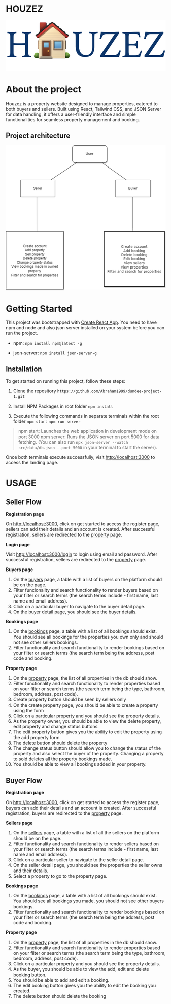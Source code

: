 # HOUZEZ

![](./src/assets/images/houzez.png)


# About the project

Houzez is a property website designed to manage properties, catered to both buyers and sellers. Built using React, Tailwind CSS, and JSON Server for data handling, it offers a user-friendly interface and simple functionalities for seamless property management and booking.

## Project architecture

![](./src/assets/images/architecture.png)

# Getting Started

This project was bootstrapped with [Create React App](https://github.com/facebook/create-react-app). You need to have npm and node and also json server installed on your system before you can run the project.

- npm:
  `npm install npm@latest -g`

- json-server:
  `npm install json-server-g`

## Installation

To get started on running this project, follow these steps:

1. Clone the repository
   `https://github.com/Abraham1999/dundee-project-1.git`
2. Install NPM Packages in root folder
   `npm install`

3. Execute the following commands in separate terminals within the root folder
   `npm start`
   `npm run server`

> npm start: Launches the web application in development mode on port 3000
> npm server: Runs the JSON server on port 5000 for data fetching. (You can also run `npx json-server --watch src/data/db.json --port 5000` in your terminal to start the server).

Once both terminals execute successfully, visit [http://localhost:3000](http://localhost:3000) to access the landing page.

# USAGE

## Seller Flow

**Registration page**

On [http://localhost:3000](http://localhost:3000), click on get started to access the register page, sellers can add their details and an account is created.
After successful registration, sellers are redirected to the [property](http://localhost:3000/property) page.

**Login page**

Visit [http://localhost:3000/login](http://localhost:3000/login) to login using email and password.
After successful registration, sellers are redirected to the [property](http://localhost:3000/property) page.

**Buyers page**

1.  On the [buyers](http://localhost:3000/buyers) page, a table with a list of buyers on the platform should be on the page.
2.  Filter funcionality and search functionality to render buyers based on your filter or search terms (the search terms include - first name, last name and email address).
3.  Click on a particular buyer to navigate to the buyer detail page.
4.  On the buyer detail page, you should see the buyer details.

**Bookings page**

1.  On the [bookings](http://localhost:3000/bookings) page, a table with a list of all bookings should exist. You should see all bookings for the properties you own only and should not see other sellers bookings.
2.  Filter functionality and search functionality to render bookings based on your filter or search terms (the search term being the address, post code and booking.

**Property page**

1.  On the [property](http://localhost:3000/property) page, the list of all properties in the db should show.
2.  Filter functionality and search functionality to render properties based on your filter or search terms (the search term being the type, bathroom, bedroom, address, post code).
3.  Create property button should be seen by sellers only
4.  On the create property page, you should be able to create a property using the form
5.  Click on a particular property and you should see the property details.
6.  As the property owner, you should be able to view the delete property, edit property and change status buttons.
7.  The edit property button gives you the ability to edit the property using the add property form
8.  The delete button should delete the property
9.  The change status button should allow you to change the status of the property and also select the buyer of the property. Changing a property to sold deletes all the property bookings made.
10. You should be able to view all bookings added in your property.

## Buyer Flow

**Registration page**

On [http://localhost:3000](http://localhost:3000), click on get started to access the register page, buyers can add their details and an account is created.
After successful registration, buyers are redirected to the [property](http://localhost:3000/property) page.

**Sellers page**

1.  On the [sellers](http://localhost:3000/sellers) page, a table with a list of all the sellers on the platform should be on the page.
2.  Filter functionality and search functionality to render sellers based on your filter or search terms (the search terms include - first name, last name and email address).
3.  Click on a particular seller to navigate to the seller detail page.
4.  On the seller detail page, you should see the properties the seller owns and their details.
5.  Select a property to go to the property page.

**Bookings page**

1.  On the [bookings](http://localhost:3000/bookings) page, a table with a list of all bookings should exist. You should see all bookings you made. you should not see other buyers bookings.
2.  Filter functionality and search functionality to render bookings based on your filter or search terms (the search term being the address, post code and booking.

**Property page**

1.  On the [property](http://localhost:3000/property) page, the list of all properties in the db should show.
2.  Filter functionality and search functionality to render properties based on your filter or search terms (the search term being the type, bathroom, bedroom, address, post code).
3.  Click on a particular property and you should see the property details.
4.  As the buyer, you should be able to view the add, edit and delete booking button.
5.  You should be able to add and edit a booking.
6.  The edit booking button gives you the ability to edit the booking you created.
7.  The delete button should delete the booking
